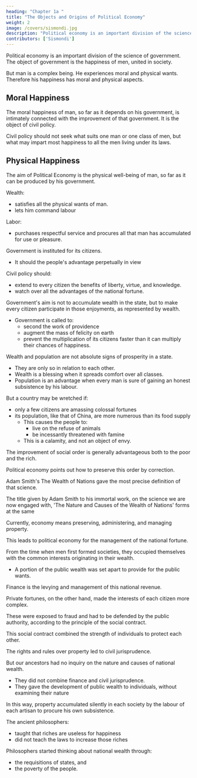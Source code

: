 ```yaml
---
heading: "Chapter 1a "
title: "The Objects and Origins of Political Economy"
weight: 2
image: /covers/sismondi.jpg
description: "Political economy is an important division of the science of government. The object of government is the happiness of men, united in society"
contributors: ['Sismondi']
---
```



Political economy is an important division of the science of government. The object of government is the happiness of men, united in society. 

<!-- It seeks the means of securing to them the highest degree of felicity compatible with their nature, and at the same time of allowing the greatest possible number of individuals to partake in that felicity.  -->

But man is a complex being. He experiences moral and physical wants. Therefore his happiness has moral and physical aspects. 


## Moral Happiness

The moral happiness of man, so far as it depends on his government, is intimately connected with the improvement of that government. It is the object of civil policy.<!-- , which ought to diffuse the happy influence of liberty, knowledge, virtue, and hope, over all classes of the community. --> 

Civil policy should <!-- point out the means of giving to nations a constitution, the liberty of which may elevate the souls of the citizens; an education which may form their hearts to virtue and open their minds to knowledge; a religion which may present to them the hopes of another life, to compensate for the sufferings of this. -->  not seek what suits one man or one class of men, but what may impart most happiness <!-- by imparting most worth --> to all the men living under its laws.


## Physical Happiness

The aim of Political Economy is the physical well-being of man, so far as it can be produced by his government. 

Wealth:
- satisfies all the physical wants of man. 
- lets him command labour

Labor:
- purchases respectful service and procures all that man has accumulated for use or pleasure. 

<!-- By means of it health is preserved, and life maintained; the wants of infancy and old age are supplied; food, and clothing, and shelter, are placed within the reach of all.  -->

<!-- Wealth may therefore be considered as representing all that men can do for the physical well-being of each other; and the science which shows to governments the true system of administering national wealth is an important branch of the science of national happiness. -->

Government is instituted for its citizens. 
- It should the people's advantage perpetually in view

<!-- the advantage of all the Persons subject to it; hence it ought to keep the . And as in respect of  -->

Civil policy should:
- extend to every citizen the benefits of liberty, virtue, and knowledge. 
- watch over all the advantages of the national fortune. 

Government's aim is not to accumulate wealth in the state, but to make every citizen participate in those enjoyments, as represented by wealth. 
- Government is called to:
  - second the work of providence
  - augment the mass of felicity on earth
  - prevent the multiplication of its citizens faster than it can multiply their chances of happiness.

Wealth and population are not absolute signs of prosperity in a state. 
- They are only so in relation to each other. 
- Wealth is a blessing when it spreads comfort over all classes. 
- Population is an advantage when every man is sure of gaining an honest subsistence by his labour. 

But a country may be wretched if:
- only a few citizens are amassing colossal fortunes
- its population, like that of China, are more numerous than its food supply 
  - This causes the people to:
    - live on the refuse of animals
    - be incessantly threatened with famine
  - This is a calamity, and not an object of envy.

The improvement of social order is generally advantageous both to the poor and the rich. 

Political economy points out how to preserve this order by correction.

<!-- It was a beneficent decree of Providence, which gave wants and sufferings to human nature; because out of these it has formed the incitements, which are to awaken our activity, and push us forward to develop our whole being.  -->

<!-- If we could succeed in excluding pain from the world, we must also exclude virtue; if we could banish want, we must also banish industry. Hence it is not the equality of ranks, but happiness in all ranks, which the legislator ought to have in view. It is not from the division of property that he will procure this happiness, but from labour and the reward of labour. It is by maintaining the activity and hopes of the mind; by securing to the poor man as well as to the rich, a regular subsistence and the sweets of life, in the performance of his task. -->

Adam Smith's The Wealth of Nations gave the most precise definition of that science.

The title given by Adam Smith to his immortal work, on the science we are now engaged with, 'The Nature and Causes of the Wealth of Nations' forms at the same  

<!-- It presents a much more exact idea than the term political economy, afterwards adopted. The latter designation, at least, requires to be understood according to the modern acceptation of the word economy, not according to its etymology.  -->

Currently, economy means preserving, administering, and managing property. 

<!-- ; and it is because we use the somewhat tautological phrase domestic economy for the management of a private fortune, that we have come to use the phrase  -->

This leads to political economy for the management of the national fortune.

From the time when men first formed societies, they occupied themselves with the common interests originating in their wealth. 
- A portion of the public wealth was set apart to provide for the public wants. 

Finance is the levying and management of this national revenue. <!-- , which no longer pertained to each, became an essential part in the science of statesmen. It is what we call . -->

Private fortunes, on the other hand, made the interests of each citizen more complex. 

These were exposed to fraud and had to be defended by the public authority, according to the principle of the social contract. 

This social contract combined the strength of individuals to protect each other. 

The rights and rules over property led to civil jurisprudence. 

<!-- The application of justice to the distribution of national property, formed an essential function of the legislator. -->

But our ancestors had no inquiry on the nature and causes of national wealth. 
- They did not combine <!--  had not ascended to the principles of political economy, in order to deduce from that source their systems of --> finance and civil jurisprudence. <!-- , which ought, however, to be nothing more than corollaries from those principles.  -->
- They gave the development of public wealth to individuals, without examining their nature

In this way, property accumulated silently in each society by the labour of each artisan to procure his own subsistence. <!-- , and afterwards his own comforts - before the manner of acquiring and preserving it became an object of scientific speculation.  -->

The ancient philosophers:
- taught that riches are useless for happiness
- did not teach the laws to increase those riches

Philosophers started thinking about national wealth through:
- the requisitions of states, and
- the poverty of the people. 


